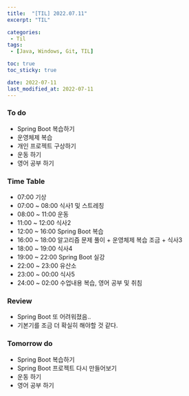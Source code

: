 ```yaml
---
title:  "[TIL] 2022.07.11"
excerpt: "TIL"

categories:
 - Til
tags:
 - [Java, Windows, Git, TIL]

toc: true
toc_sticky: true

date: 2022-07-11
last_modified_at: 2022-07-11
---
```



### To do
- Spring Boot 복습하기 
- 운영체제 복습
- 개인 프로젝트 구상하기
- 운동 하기
- 영어 공부 하기   


### Time Table
- 07:00 기상
- 07:00 ~ 08:00 식사1 및 스트레칭
- 08:00 ~ 11:00 운동
- 11:00 ~ 12:00 식사2
- 12:00 ~ 16:00 Spring Boot 복습
- 16:00 ~ 18:00 알고리즘 문제 풀이 + 운영체제 복습 조금 + 식사3
- 18:00 ~ 19:00 식사4
- 19:00 ~ 22:00 Spring Boot 실강
- 22:00 ~ 23:00 유산소
- 23:00 ~ 00:00 식사5
- 24:00 ~ 02:00 수업내용 복습, 영어 공부 및 취침                   


### Review
- Spring Boot 또 어려워졌음..
- 기본기를 조금 더 확실히 해야할 것 같다.   


### Tomorrow do
- Spring Boot 복습하기
- Spring Boot 프로젝트 다시 만들어보기
- 운동 하기
- 영어 공부 하기
